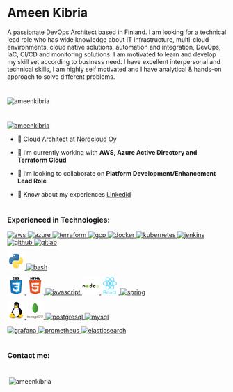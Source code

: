 <h1 align="left">Ameen Kibria</h1>
<p align="left">A passionate DevOps Architect based in Finland.
I am looking for a technical lead role who has wide knowledge about IT infrastructure, multi-cloud environments, cloud native solutions, automation and integration, DevOps, IaC, CI/CD and monitoring solutions. I am motivated to learn and develop my skill set according to business need. I have excellent interpersonal and technical skills, I am highly self motivated and I have analytical & hands-on approach to solve different problems.</p>
<h1></h1>
<p align="left"> <img src="https://komarev.com/ghpvc/?username=ameenkibria&label=Profile%20views&color=0e75b6&style=flat" alt="ameenkibria" /> </p>
<h1></h1>
<p align="left"> <a href="https://github.com/ryo-ma/github-profile-trophy"><img src="https://github-profile-trophy.vercel.app/?username=ameenkibria" alt="ameenkibria" /></a> </p>

- 🔭 Cloud Architect at [Nordcloud Oy](www.nordcloud.com)

- 🌱 I’m currently working with **AWS, Azure Active Directory and Terraform Cloud**

- 👯 I’m looking to collaborate on **Platform Development/Enhancement Lead Role**

- 📄 Know about my experiences [Linkedid](https://www.linkedin.com/in/makibria/)
<h1></h1>

<p align="left">
</p>

<h3 align="left">Experienced in Technologies:</h3>
  <p align="left"> 
  <a href="https://aws.amazon.com" target="_blank" rel="noreferrer"> <img src="https://cdn.worldvectorlogo.com/logos/aws-2.svg" alt="aws" width="40" height="40"/> </a> 
  <a href="https://azure.microsoft.com/en-in/" target="_blank" rel="noreferrer"> <img src="https://cdn.worldvectorlogo.com/logos/azure-2.svg" alt="azure" width="40" height="40"/> </a> 
  <a href="https://www.terraform.io/" target="_blank" rel="noreferrer"> <img src="https://www.vectorlogo.zone/logos/terraformio/terraformio-icon.svg" alt="terraform" width="40" height="40"/> </a>
  <a href="https://cloud.google.com" target="_blank" rel="noreferrer"> <img src="https://www.vectorlogo.zone/logos/google_cloud/google_cloud-icon.svg" alt="gcp" width="40" height="40"/> </a> 
  <a href="https://www.docker.com/" target="_blank" rel="noreferrer"> <img src="https://cdn.worldvectorlogo.com/logos/docker-4.svg" alt="docker" width="40" height="40"/> </a>
  <a href="https://kubernetes.io" target="_blank" rel="noreferrer"> <img src="https://cdn.worldvectorlogo.com/logos/kubernets.svg" alt="kubernetes" width="40" height="40"/> </a>
  <a href="https://www.jenkins.io" target="_blank" rel="noreferrer"> <img src="https://cdn.worldvectorlogo.com/logos/jenkins-1.svg" alt="jenkins" width="40" height="40"/> </a> 
  <a href="https://github.com/" target="_blank" rel="noreferrer"> <img src="https://cdn.worldvectorlogo.com/logos/github-icon.svg" alt="github" width="40" height="40"/> </a> 
  <a href="https://about.gitlab.com/" rel="noreferrer"> <img src="https://cdn.worldvectorlogo.com/logos/gitlab.svg" alt="gitlab" width="40" height="40"/> </a> 
  
  <a href="https://www.python.org" target="_blank" rel="noreferrer"> <img src="https://raw.githubusercontent.com/devicons/devicon/master/icons/python/python-original.svg" alt="python" width="40" height="40"/> </a>
  <a href="https://www.geeksforgeeks.org/bash-scripting-introduction-to-bash-and-bash-scripting/" target="_blank" rel="noreferrer"> <img src="https://cdn.worldvectorlogo.com/logos/bash-1.svg" alt="bash" width="40" height="40"/> </a>
    
  <a href="https://www.w3schools.com/css/" target="_blank" rel="noreferrer"> <img src="https://raw.githubusercontent.com/devicons/devicon/master/icons/css3/css3-original-wordmark.svg" alt="css3" width="40" height="40"/> </a>
  <a href="https://www.w3.org/html/" target="_blank" rel="noreferrer"> <img src="https://raw.githubusercontent.com/devicons/devicon/master/icons/html5/html5-original-wordmark.svg" alt="html5" width="40" height="40"/> </a> 
  <a href="https://developer.mozilla.org/en-US/docs/Web/JavaScript" target="_blank" rel="noreferrer"> <img src="https://cdn.worldvectorlogo.com/logos/logo-javascript.svg" alt="javascript" width="40" height="40"/> </a>
  <a href="https://nodejs.org" target="_blank" rel="noreferrer"> <img src="https://raw.githubusercontent.com/devicons/devicon/master/icons/nodejs/nodejs-original-wordmark.svg" alt="nodejs" width="40" height="40"/> </a>
  <a href="https://reactjs.org/" target="_blank" rel="noreferrer"> <img src="https://raw.githubusercontent.com/devicons/devicon/master/icons/react/react-original-wordmark.svg" alt="react" width="40" height="40"/> </a>
  <a href="https://spring.io/" target="_blank" rel="noreferrer"> <img src="https://www.vectorlogo.zone/logos/springio/springio-icon.svg" alt="spring" width="40" height="40"/> </a> 
  
  <a href="https://www.linux.org/" target="_blank" rel="noreferrer"> <img src="https://raw.githubusercontent.com/devicons/devicon/master/icons/linux/linux-original.svg" alt="linux" width="40" height="40"/> </a>
  <a href="https://www.mongodb.com/" target="_blank" rel="noreferrer"> <img src="https://raw.githubusercontent.com/devicons/devicon/master/icons/mongodb/mongodb-original-wordmark.svg" alt="mongodb" width="40" height="40"/> </a>
  <a href="https://www.postgresql.org" target="_blank" rel="noreferrer"> <img src="https://cdn.worldvectorlogo.com/logos/postgresql.svg" alt="postgresql" width="40" height="40"/> </a>
  <a href="https://www.mysql.com/" target="_blank" rel="noreferrer"> <img src="https://cdn.worldvectorlogo.com/logos/mysql-logo.svg" alt="mysql" width="40" height="40"/> </a>

  
  <a href="https://grafana.com" target="_blank" rel="noreferrer"> <img src="https://cdn.worldvectorlogo.com/logos/grafana.svg" alt="grafana" width="40" height="40"/> </a> 
  <a href="https://prometheus.io/" target="_blank" rel="noreferrer"> <img src="https://cdn.worldvectorlogo.com/logos/prometheus.svg" alt="prometheus" width="40" height="40"/> </a> 
  <a href="https://www.elastic.co/elasticsearch/" target="_blank" rel="noreferrer"> <img src="https://cdn.worldvectorlogo.com/logos/elasticsearch.svg" alt="elasticsearch" width="40" height="40"/> </a> 
</p>
<h1></h1>

<p align="left">
</p>

<h3 align="left">Contact me:</h3>
  <p align="middle"> 
    <a href="mailto:6031112298"></a>
  </p> 
<h1></h1>

<p>&nbsp;<img align="center" src="https://github-readme-stats.vercel.app/api?username=ameenkibria&show_icons=true&locale=en" alt="ameenkibria" /></p>

